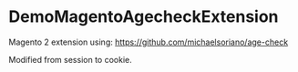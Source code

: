 # DemoMagentoAgecheckExtension

Magento 2 extension using:
https://github.com/michaelsoriano/age-check

Modified from session to cookie.
